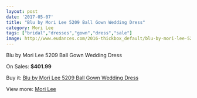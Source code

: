 ```yaml
---
layout: post
date: '2017-05-07'
title: "Blu by Mori Lee 5209 Ball Gown Wedding Dress"
category: Mori Lee
tags: ["bridal","dresses","gown","dress","sale"]
image: http://www.eudances.com/2016-thickbox_default/blu-by-mori-lee-5209-ball-gown-wedding-dress.jpg
---
```

Blu by Mori Lee 5209 Ball Gown Wedding Dress

On Sales: **$401.99**
<a href="https://www.eudances.com/en/mori-lee/687-blu-by-mori-lee-5209-ball-gown-wedding-dress.html"><amp-img layout="responsive" width="600" height="600" src="//www.eudances.com/2016-thickbox_default/blu-by-mori-lee-5209-ball-gown-wedding-dress.jpg" alt="Blu by Mori Lee 5209 Ball Gown Wedding Dress 0" /></a>
<a href="https://www.eudances.com/en/mori-lee/687-blu-by-mori-lee-5209-ball-gown-wedding-dress.html"><amp-img layout="responsive" width="600" height="600" src="//www.eudances.com/2019-thickbox_default/blu-by-mori-lee-5209-ball-gown-wedding-dress.jpg" alt="Blu by Mori Lee 5209 Ball Gown Wedding Dress 1" /></a>
<a href="https://www.eudances.com/en/mori-lee/687-blu-by-mori-lee-5209-ball-gown-wedding-dress.html"><amp-img layout="responsive" width="600" height="600" src="//www.eudances.com/2018-thickbox_default/blu-by-mori-lee-5209-ball-gown-wedding-dress.jpg" alt="Blu by Mori Lee 5209 Ball Gown Wedding Dress 2" /></a>
<a href="https://www.eudances.com/en/mori-lee/687-blu-by-mori-lee-5209-ball-gown-wedding-dress.html"><amp-img layout="responsive" width="600" height="600" src="//www.eudances.com/2017-thickbox_default/blu-by-mori-lee-5209-ball-gown-wedding-dress.jpg" alt="Blu by Mori Lee 5209 Ball Gown Wedding Dress 3" /></a>

Buy it: [Blu by Mori Lee 5209 Ball Gown Wedding Dress](https://www.eudances.com/en/mori-lee/687-blu-by-mori-lee-5209-ball-gown-wedding-dress.html "Blu by Mori Lee 5209 Ball Gown Wedding Dress")

View more: [Mori Lee](https://www.eudances.com/en/9-mori-lee "Mori Lee")